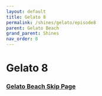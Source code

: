 ```yaml
---
layout: default
title: Gelato 8
permalink: /shines/gelato/episode8
parent: Gelato Beach
grand_parent: Shines
nav_order: 8
---
```

# Gelato 8

### [Gelato Beach Skip Page](/sms-guide/techniques/movement/gbs/)
